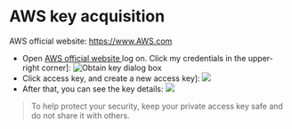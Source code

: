 # AWS key acquisition

AWS official website: https://www.AWS.com

- Open [AWS official website ](https://www.AWS.com) log on. Click my credentials in the upper-right corner]:
![Obtain key dialog box](https://images.serverlessfans.com/access/aws-page.jpg)
- Click access key, and create a new access key]:
![](https://images.serverlessfans.com/access/aws-create.jpg)
- After that, you can see the key details:
![](https://images.serverlessfans.com/access/aws-access.jpg)

> To help protect your security, keep your private access key safe and do not share it with others.

